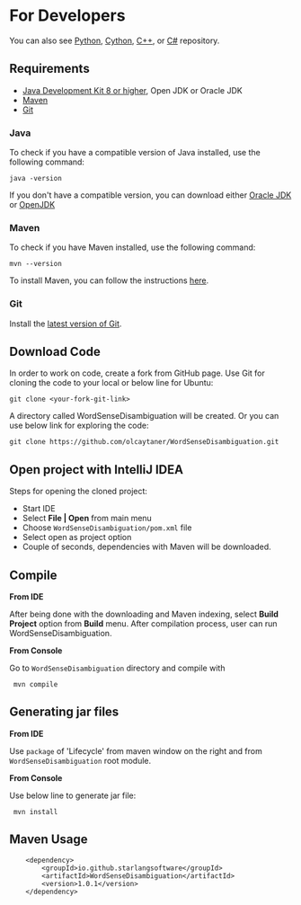 For Developers
============

You can also see [Python](https://github.com/starlangsoftware/WordSenseDisambiguation-Py), [Cython](https://github.com/starlangsoftware/WordSenseDisambiguation-Cy), [C++](https://github.com/starlangsoftware/WordSenseDisambiguation-CPP), or [C#](https://github.com/starlangsoftware/WordSenseDisambiguation-CS) repository.

## Requirements

* [Java Development Kit 8 or higher](#java), Open JDK or Oracle JDK
* [Maven](#maven)
* [Git](#git)

### Java 

To check if you have a compatible version of Java installed, use the following command:

    java -version
    
If you don't have a compatible version, you can download either [Oracle JDK](https://www.oracle.com/technetwork/java/javase/downloads/jdk8-downloads-2133151.html) or [OpenJDK](https://openjdk.java.net/install/)    

### Maven
To check if you have Maven installed, use the following command:

    mvn --version
    
To install Maven, you can follow the instructions [here](https://maven.apache.org/install.html).      

### Git

Install the [latest version of Git](https://git-scm.com/book/en/v2/Getting-Started-Installing-Git).

## Download Code

In order to work on code, create a fork from GitHub page. 
Use Git for cloning the code to your local or below line for Ubuntu:

	git clone <your-fork-git-link>

A directory called WordSenseDisambiguation will be created. Or you can use below link for exploring the code:

	git clone https://github.com/olcaytaner/WordSenseDisambiguation.git

## Open project with IntelliJ IDEA

Steps for opening the cloned project:

* Start IDE
* Select **File | Open** from main menu
* Choose `WordSenseDisambiguation/pom.xml` file
* Select open as project option
* Couple of seconds, dependencies with Maven will be downloaded. 


## Compile

**From IDE**

After being done with the downloading and Maven indexing, select **Build Project** option from **Build** menu. After compilation process, user can run WordSenseDisambiguation.

**From Console**

Go to `WordSenseDisambiguation` directory and compile with 

     mvn compile 

## Generating jar files

**From IDE**

Use `package` of 'Lifecycle' from maven window on the right and from `WordSenseDisambiguation` root module.

**From Console**

Use below line to generate jar file:

     mvn install

## Maven Usage

        <dependency>
            <groupId>io.github.starlangsoftware</groupId>
            <artifactId>WordSenseDisambiguation</artifactId>
            <version>1.0.1</version>
        </dependency>
